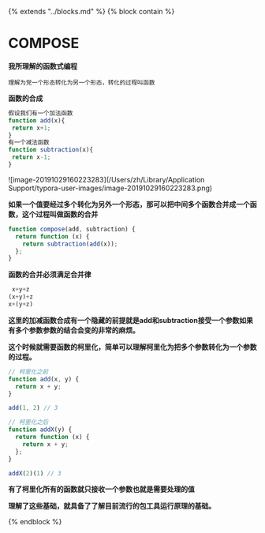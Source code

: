 {%  extends "../blocks.md"  %}
{%  block contain  %}

# COMPOSE

**我所理解的函数式编程**

```
理解为党一个形态转化为另一个形态，转化的过程叫函数
```

**函数的合成**

```javascript
假设我们有一个加法函数
function add(x){
 return x+1;
}
有一个减法函数
function subtraction(x){
 return x-1;
}
```



![image-20191029160223283](/Users/zh/Library/Application Support/typora-user-images/image-20191029160223283.png)

**如果一个值要经过多个转化为另外一个形态，那可以把中间多个函数合并成一个函数，这个过程叫做函数的合并**

```javascript
function compose(add, subtraction) {
  return function (x) {
    return subtraction(add(x));
  };
}
```

**函数的合并必须满足合并律**

```javascript
 x+y+z
(x+y)+z
x+(y+z)
```

**这里的加减函数合成有一个隐藏的前提就是add和subtraction接受一个参数如果有多个参数参数的结合会变的非常的麻烦。**

**这个时候就需要函数的柯里化，简单可以理解柯里化为把多个参数转化为一个参数的过程。**

```javascript
// 柯里化之前
function add(x, y) {
  return x + y;
}

add(1, 2) // 3

// 柯里化之后
function addX(y) {
  return function (x) {
    return x + y;
  };
}

addX(2)(1) // 3
```

**有了柯里化所有的函数就只接收一个参数也就是需要处理的值**

**理解了这些基础，就具备了了解目前流行的包工具运行原理的基础。**



{%  endblock  %}



